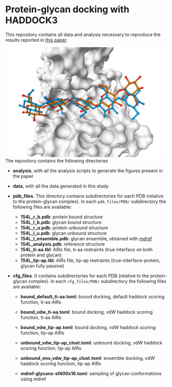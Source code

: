 # Protein-glycan docking with HADDOCK3

This repository contains all data and analysis necessary to reproduce the results reported in [this paper]().

<img src="example_pic.png" alt="drawing" width="600"/>
The repository contains the following directories

- **analysis**, with all the analysis scripts to generate the figures present in the paper

- **data**, with all the data generated in this study

- **pdb_files**. This directory contains subdirectories for each PDB (relative to the protein-glycan complex). In each `pdb_files/PDB/` subdirectory the following files are available:

  - **154L_r_b.pdb**: protein bound structure
  - **154L_l_b.pdb**: glycan bound structure
  - **154L_r_u.pdb**: protein unbound structure
  - **154L_l_u.pdb**: glycan unbound structure
  - **154L_l_ensemble.pdb**: glycan ensemble, obtained with [mdref](https://www.bonvinlab.org/haddock3/modules/refinement/haddock.modules.refinement.mdref.html)
  - **154L_analysis.pdb**: reference structure
  - **154L_ti-aa.tbl**: AIRs file, ti-aa restraints (true interface on both protein and glycan)
  - **154L_tip-ap.tbl**: AIRs file, tip-ap restraints (true-interface-protein, glycan fully passive)

- **cfg_files**. It contains subdirectories for each PDB (relative to the protein-glycan complex). In each `cfg_files/PDB/` subdirectory the following files are available:
 
  - **bound_default_ti-aa.toml**: bound docking, default haddock scoring function, ti-aa AIRs
  - **bound_vdw_ti-aa.toml**: bound docking, vdW haddock scoring function, ti-aa AIRs
  - **bound_vdw_tip-ap.toml**: bound docking, vdW haddock scoring function, tip-ap AIRs

  - **unbound_vdw_tip-ap_clust.toml**: unbound docking, vdW haddock scoring function, tip-ap AIRs
  - **unbound_ens_vdw_tip-ap_clust.toml**: ensemble docking, vdW haddock scoring function, tip-ap AIRs
  - **mdref-glycans-sf400x16.toml**: sampling of glycan conformations using mdref
